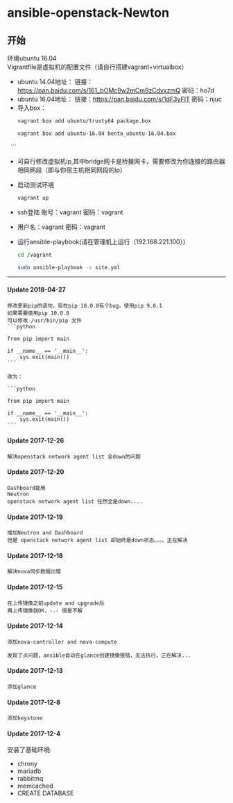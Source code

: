 ansible-openstack-Newton 
========================

## 开始
环境ubuntu 16.04   
Vigrantfile是虚拟机的配置文件（请自行搭建vagrant+virtualbox）
- ubuntu 14.04地址： 链接：https://pan.baidu.com/s/161_bOMc9w2mCm9zCdvxzmQ 密码：ho7d
- ubuntu 16.04地址： 链接：https://pan.baidu.com/s/1dF3yFIT 密码：njuc
- 导入box： 
   ```bash
   vagrant box add ubuntu/trusty64 package.box
   
   vagrant box add ubuntu-16.04 bento_ubuntu-16.04.box
   ```
- 可自行修改虚拟机ip,其中bridge网卡是桥接网卡，需要修改为你连接的路由器相同网段（即与你宿主机相同网段的ip）

- 启动测试环境
	```bash
	vagrant up
	```


- ssh登陆 账号：vagrant 密码：vagrant
- 用户名：vagrant   密码：vagrant
- 运行ansible-playbook(请在管理机上运行（192.168.221.100）)
	```bash
	cd /vagrant
	
	sudo ansible-playbook -s site.yml
	```
---
#### Update 2018-04-27
	修改更新pip的语句，现在pip 10.0.0有个bug，使用pip 9.0.1
	如果需要使用pip 10.0.0
	可以修改 /usr/bin/pip 文件
	```python
	
	from pip import main
	
	if __name__ == '__main__':
    	sys.exit(main())
	```
	
	改为：
	
	```python
	
	from pip import main

	if __name__ == '__main__':
    	sys.exit(main())
	```


#### Update 2017-12-26
	解决openstack network agent list 全down的问题


#### Update 2017-12-20
	Dashboard能用
	Neutron
	openstack network agent list 任然全是down....

#### Update 2017-12-19
	增加Neutron and Dashboard
	但是 openstack network agent list 却始终是down状态。。。。正在解决

#### Update 2017-12-18
	解决nova同步数据出错

#### Update 2017-12-15
	在上传镜像之前update and upgrade后
	再上传镜像就OK，-.- 很是不解
	
#### Update 2017-12-14
	添加nova-controller and nova-compute
	
	发现了点问题，ansible自动在glance创建镜像报错，无法执行，正在解决...

#### Update 2017-12-13
	添加glance

#### Update 2017-12-8
	添加keystone

#### Update 2017-12-4

安装了基础环境:

- chrony
- mariadb
- rabbitmq
- memcached
- CREATE DATABASE

	
